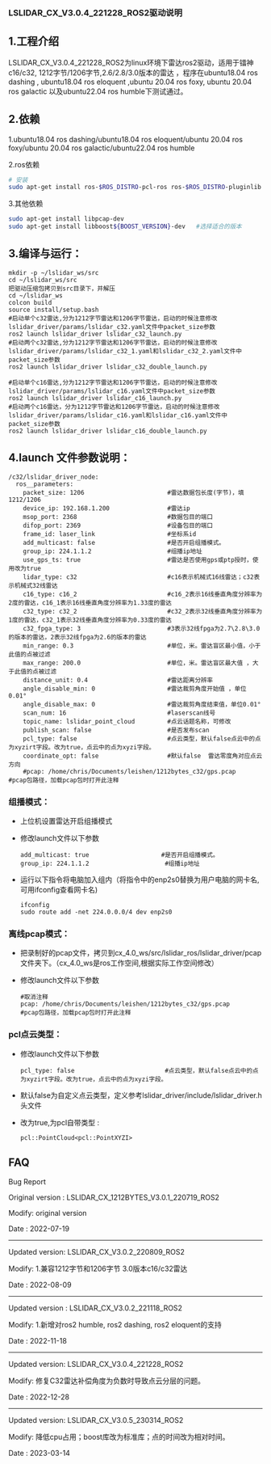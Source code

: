 ### LSLIDAR_CX_V3.0.4_221228_ROS2驱动说明

## 1.工程介绍

​		LSLIDAR_CX_V3.0.4_221228_ROS2为linux环境下雷达ros2驱动，适用于镭神c16/c32, 1212字节/1206字节,2.6/2.8/3.0版本的雷达 ，程序在ubuntu18.04 ros dashing , ubuntu18.04 ros eloquent ,ubuntu 20.04 ros foxy, ubuntu 20.04 ros galactic 以及ubuntu22.04 ros humble下测试通过。

## 2.依赖

1.ubuntu18.04 ros dashing/ubuntu18.04 ros eloquent/ubuntu 20.04 ros foxy/ubuntu 20.04 ros galactic/ubuntu22.04 ros humble

2.ros依赖

```bash
# 安装
sudo apt-get install ros-$ROS_DISTRO-pcl-ros ros-$ROS_DISTRO-pluginlib  ros-$ROS_DISTRO-pcl-conversions
```

3.其他依赖

~~~bash
sudo apt-get install libpcap-dev
sudo apt-get install libboost${BOOST_VERSION}-dev   #选择适合的版本
~~~

## 3.编译与运行：

~~~shell
mkdir -p ~/lslidar_ws/src
cd ~/lslidar_ws/src
把驱动压缩包拷贝到src目录下，并解压
cd ~/lslidar_ws
colcon build
source install/setup.bash
#启动单个c32雷达,分为1212字节雷达和1206字节雷达，启动的时候注意修改lslidar_driver/params/lslidar_c32.yaml文件中packet_size参数
ros2 launch lslidar_driver lslidar_c32_launch.py
#启动两个c32雷达,分为1212字节雷达和1206字节雷达，启动的时候注意修改lslidar_driver/params/lslidar_c32_1.yaml和lslidar_c32_2.yaml文件中packet_size参数 
ros2 launch lslidar_driver lslidar_c32_double_launch.py

#启动单个c16雷达,分为1212字节雷达和1206字节雷达，启动的时候注意修改lslidar_driver/params/lslidar_c16.yaml文件中packet_size参数
ros2 launch lslidar_driver lslidar_c16_launch.py
#启动两个c16雷达，分为1212字节雷达和1206字节雷达，启动的时候注意修改lslidar_driver/params/lslidar_c16.yaml和lslidar_c16.yaml文件中packet_size参数
ros2 launch lslidar_driver lslidar_c16_double_launch.py
~~~



## 4.launch 文件参数说明：

~~~shell
/c32/lslidar_driver_node:
  ros__parameters:
    packet_size: 1206                       #雷达数据包长度(字节)，填1212/1206 
    device_ip: 192.168.1.200                #雷达ip
    msop_port: 2368                         #数据包目的端口
    difop_port: 2369                        #设备包目的端口
    frame_id: laser_link                    #坐标系id
    add_multicast: false                    #是否开启组播模式。
    group_ip: 224.1.1.2                     #组播ip地址
    use_gps_ts: true                        #雷达是否使用gps或ptp授时，使用改为true
    lidar_type: c32                         #c16表示机械式16线雷达；c32表示机械式32线雷达
    c16_type: c16_2                         #c16_2表示16线垂直角度分辨率为2度的雷达，c16_1表示16线垂直角度分辨率为1.33度的雷达
    c32_type: c32_2                         #c32_2表示32线垂直角度分辨率为1度的雷达，c32_1表示32线垂直角度分辨率为0.33度的雷达
    c32_fpga_type: 3                        #3表示32线fpga为2.7\2.8\3.0的版本的雷达，2表示32线fpga为2.6的版本的雷达
    min_range: 0.3                          #单位，米。雷达盲区最小值，小于此值的点被过滤
    max_range: 200.0                        #单位，米。雷达盲区最大值 ，大于此值的点被过滤
    distance_unit: 0.4                      #雷达距离分辨率
    angle_disable_min: 0                    #雷达裁剪角度开始值 ，单位0.01°
    angle_disable_max: 0                    #雷达裁剪角度结束值，单位0.01°
    scan_num: 16                            #laserscan线号
    topic_name: lslidar_point_cloud         #点云话题名称，可修改
    publish_scan: false                     #是否发布scan
    pcl_type: false                         #点云类型，默认false点云中的点为xyzirt字段。改为true，点云中的点为xyzi字段。
    coordinate_opt: false                   #默认false  雷达零度角对应点云方向
    #pcap: /home/chris/Documents/leishen/1212bytes_c32/gps.pcap                        #pcap包路径，加载pcap包时打开此注释
~~~

### 组播模式：

- 上位机设置雷达开启组播模式

- 修改launch文件以下参数

  ~~~shell
  add_multicast: true                    #是否开启组播模式。
  group_ip: 224.1.1.2                     #组播ip地址
  ~~~

- 运行以下指令将电脑加入组内（将指令中的enp2s0替换为用户电脑的网卡名,可用ifconfig查看网卡名)

  ~~~shell
  ifconfig
  sudo route add -net 224.0.0.0/4 dev enp2s0
  ~~~



### 离线pcap模式：

- 把录制好的pcap文件，拷贝到cx_4.0_ws/src/lslidar_ros/lslidar_driver/pcap文件夹下。（cx_4.0_ws是ros工作空间,根据实际工作空间修改）

- 修改launch文件以下参数

  ~~~shell
  #取消注释
  pcap: /home/chris/Documents/leishen/1212bytes_c32/gps.pcap                        #pcap包路径，加载pcap包时打开此注释
  ~~~



###  pcl点云类型：

- 修改launch文件以下参数

  ~~~shell
  pcl_type: false                         #点云类型，默认false点云中的点为xyzirt字段。改为true，点云中的点为xyzi字段。
  ~~~

  

- 默认false为自定义点云类型，定义参考lslidar_driver/include/lslidar_driver.h头文件

- 改为true,为pcl自带类型 :

  ~~~shell
  pcl::PointCloud<pcl::PointXYZI>
  ~~~

  

## FAQ

Bug Report

Original version : LSLIDAR_CX_1212BYTES_V3.0.1_220719_ROS2

Modify:  original version

Date    : 2022-07-19

-----------------------------------------------------------------------------------------

Updated version: LSLIDAR_CX_V3.0.2_220809_ROS2

Modify:  1.兼容1212字节和1206字节 3.0版本c16/c32雷达

Date    : 2022-08-09

---------------------

Updated version : LSLIDAR_CX_V3.0.2_221118_ROS2

Modify:  1.新增对ros2 humble, ros2 dashing, ros2 eloquent的支持

Date    : 2022-11-18

--------------------



Updated version: LSLIDAR_CX_V3.0.4_221228_ROS2

Modify:  修复C32雷达补偿角度为负数时导致点云分层的问题。

Date    : 2022-12-28

-----



Updated version: LSLIDAR_CX_V3.0.5_230314_ROS2

Modify:  降低cpu占用；boost库改为标准库；点的时间改为相对时间。

Date    : 2023-03-14



